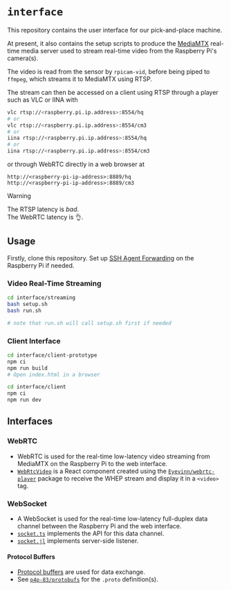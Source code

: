 # `interface`

This repository contains the user interface for our pick-and-place machine.

At present, it also contains the setup scripts to produce the [MediaMTX](https://github.com/bluenviron/mediamtx) real-time media server used to stream real-time video from the Raspberry Pi's camera(s).

The video is read from the sensor by `rpicam-vid`, before being piped to `ffmpeg`, which streams it to MediaMTX using RTSP.

The stream can then be accessed on a client using RTSP through a player such as VLC or IINA with
```sh
vlc rtsp://<raspberry.pi.ip.address>:8554/hq
# or
vlc rtsp://<raspberry.pi.ip.address>:8554/cm3
# or
iina rtsp://<raspberry.pi.ip.address>:8554/hq
# or
iina rtsp://<raspberry.pi.ip.address>:8554/cm3
```
or through WebRTC directly in a web browser at
```
http://<raspberry-pi-ip-address>:8889/hq
http://<raspberry-pi-ip-address>:8889/cm3
```

> [!warning]
> The RTSP latency is _bad_.  
> The WebRTC latency is 👌.

## Usage

Firstly, clone this repository. Set up [SSH Agent Forwarding](https://docs.github.com/en/authentication/connecting-to-github-with-ssh/using-ssh-agent-forwarding) on the Raspberry Pi if needed.

### Video Real-Time Streaming

```sh
cd interface/streaming
bash setup.sh
bash run.sh

# note that run.sh will call setup.sh first if needed
```

### Client Interface

```sh
cd interface/client-prototype
npm ci
npm run build
# Open index.html in a browser
```

```sh
cd interface/client
npm ci
npm run dev
```

## Interfaces

### WebRTC

- WebRTC is used for the real-time low-latency video streaming from MediaMTX on the Raspberry Pi to the web interface.
- [`WebRtcVideo`](./client/src/components/WebRtcVideo.tsx) is a React component created using the [`Eyevinn/webrtc-player`](https://github.com/Eyevinn/webrtc-player) package to receive the WHEP stream and display it in a `<video>` tag.

### WebSocket

- A WebSocket is used for the real-time low-latency full-duplex data channel between the Raspberry Pi and the web interface.
- [`socket.ts`](./client/src/lib/socket.ts) implements the API for this data channel.
- [`socket.jl`](./stream/socket.jl) implements server-side listener.

#### Protocol Buffers

- [Protocol buffers](https://protobuf.dev/overview/) are used for data exchange.
- See [`p4p-83/protobufs`](https://github.com/p4p-83/protobufs) for the `.proto` definition(s).
<!-- - [`pnp.proto`](./client/src/proto/pnp/v1/pnp.proto) defines the serialisation, and `npm run protoc` will re-generate the TypeScript and Julia bindings. -->
